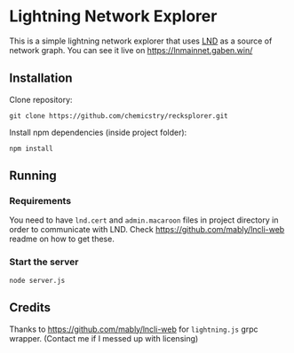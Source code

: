 # Lightning Network Explorer

This is a simple lightning network explorer that uses [LND](https://github.com/lightningnetwork/lnd) as a source of network graph. You can see it live on https://lnmainnet.gaben.win/

## Installation

Clone repository:

```
git clone https://github.com/chemicstry/recksplorer.git
```

Install npm dependencies (inside project folder):

```
npm install
```

## Running

### Requirements

You need to have `lnd.cert` and `admin.macaroon` files in project directory in order to communicate with LND. Check https://github.com/mably/lncli-web readme on how to get these.

### Start the server

```
node server.js
```

## Credits

Thanks to https://github.com/mably/lncli-web for `lightning.js` grpc wrapper. (Contact me if I messed up with licensing)
